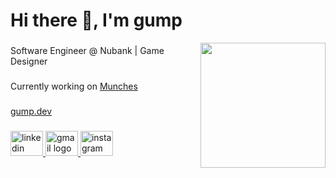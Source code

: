 
###

<h1 align="left">Hi there 👋, I'm gump</h1>

<img align="right" height="200" src="https://cdn.gump.dev/gump.dev.icon.png"  />

###

<p align="left">Software Engineer @ Nubank | Game Designer</p>

###

<p align="left">Currently working on <a href="https://store.steampowered.com/app/2761270/Munches/" target="_blank">Munches</a></p>

###

<a href="https://gump.dev" target="_blank" align="left">gump.dev</a>

###

<div align="left">
  <a href="https://www.linkedin.com/in/gustavo-maia-paes/" target="_blank">
    <img src="https://raw.githubusercontent.com/maurodesouza/profile-readme-generator/master/src/assets/icons/social/linkedin/default.svg" width="52" height="40" alt="linkedin logo"  />
  </a>
  <a href="mailto://contact@gump.dev" target="_blank">
    <img src="https://raw.githubusercontent.com/maurodesouza/profile-readme-generator/master/src/assets/icons/social/gmail/default.svg" width="52" height="40" alt="gmail logo"  />
  </a>
  <a href="https://www.instagram.com/gustavompaes/" target="_blank">
    <img src="https://raw.githubusercontent.com/maurodesouza/profile-readme-generator/master/src/assets/icons/social/instagram/default.svg" width="52" height="40" alt="instagram logo"  />
  </a>
</div>

###
